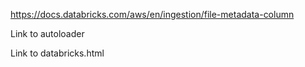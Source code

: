 

https://docs.databricks.com/aws/en/ingestion/file-metadata-column

Link to autoloader

Link to databricks.html